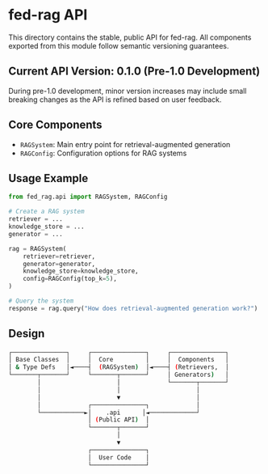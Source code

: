 # fed-rag API

This directory contains the stable, public API for fed-rag. All components
exported from this module follow semantic versioning guarantees.

## Current API Version: 0.1.0 (Pre-1.0 Development)

During pre-1.0 development, minor version increases may include small breaking
changes as the API is refined based on user feedback.

## Core Components

- `RAGSystem`: Main entry point for retrieval-augmented generation
- `RAGConfig`: Configuration options for RAG systems

## Usage Example

```python
from fed_rag.api import RAGSystem, RAGConfig

# Create a RAG system
retriever = ...
knowledge_store = ...
generator = ...

rag = RAGSystem(
    retriever=retriever,
    generator=generator,
    knowledge_store=knowledge_store,
    config=RAGConfig(top_k=5),
)

# Query the system
response = rag.query("How does retrieval-augmented generation work?")
```

## Design

```sh
┌───────────────┐     ┌───────────────┐     ┌───────────────┐
│ Base Classes  │     │  Core         │     │  Components   │
│ & Type Defs   │◄────┤  (RAGSystem)  │◄────┤ (Retrievers,  │
└───────┬───────┘     └───────┬───────┘     │ Generators)   │
        │                     │             └───────┬───────┘
        │                     │                     │
        │                     ▼                     │
        │             ┌───────────────┐             │
        └────────────►│    .api      │◄─────────────┘
                      │ (Public API)  │
                      └───────┬───────┘
                              │
                              ▼
                      ┌───────────────┐
                      │  User Code    │
                      └───────────────┘
```
